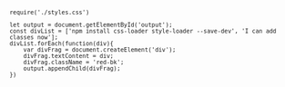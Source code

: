 <code>

    require('./styles.css')

    let output = document.getElementById('output');
    const divList = ['npm install css-loader style-loader --save-dev', 'I can add classes now'];
    divList.forEach(function(div){
        var divFrag = document.createElement('div');
        divFrag.textContent = div;
        divFrag.className = 'red-bk';
        output.appendChild(divFrag);
    })

</code>